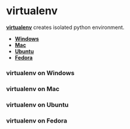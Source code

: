 virtualenv
==========
[**virtualenv**](https://virtualenv.pypa.io) creates isolated python environment.

* [**Windows**](#virtualenv-on-windows)
* [**Mac**](#virtualenv-on-mac)
* [**Ubuntu**](#virtualenv-on-ubuntu)
* [**Fedora**](#virtualenv-on-fedora)

### virtualenv on Windows

### virtualenv on Mac

### virtualenv on Ubuntu

### virtualenv on Fedora

